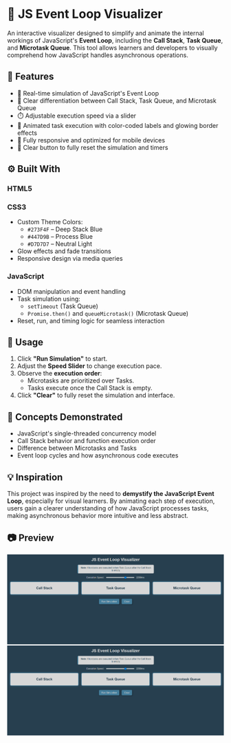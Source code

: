 # 🔁 JS Event Loop Visualizer

An interactive visualizer designed to simplify and animate the internal workings of JavaScript's **Event Loop**, including the **Call Stack**, **Task Queue**, and **Microtask Queue**. This tool allows learners and developers to visually comprehend how JavaScript handles asynchronous operations.



## 📌 Features

- 🎯 Real-time simulation of JavaScript's Event Loop
- 🧠 Clear differentiation between Call Stack, Task Queue, and Microtask Queue
- ⏱️ Adjustable execution speed via a slider
- 🌈 Animated task execution with color-coded labels and glowing border effects
- 📱 Fully responsive and optimized for mobile devices
- 🧼 Clear button to fully reset the simulation and timers


## ⚙️ Built With

### HTML5

### CSS3
- Custom Theme Colors:
  - `#273F4F` – Deep Stack Blue
  - `#447D9B` – Process Blue
  - `#D7D7D7` – Neutral Light
- Glow effects and fade transitions
- Responsive design via media queries

### JavaScript
- DOM manipulation and event handling
- Task simulation using:
  - `setTimeout` (Task Queue)
  - `Promise.then()` and `queueMicrotask()` (Microtask Queue)
- Reset, run, and timing logic for seamless interaction



## 📝 Usage

1. Click **"Run Simulation"** to start.
2. Adjust the **Speed Slider** to change execution pace.
3. Observe the **execution order**:
   - Microtasks are prioritized over Tasks.
   - Tasks execute once the Call Stack is empty.
4. Click **"Clear"** to fully reset the simulation and interface.



## 📄 Concepts Demonstrated

- JavaScript's single-threaded concurrency model
- Call Stack behavior and function execution order
- Difference between Microtasks and Tasks
- Event loop cycles and how asynchronous code executes



## 💡 Inspiration

This project was inspired by the need to **demystify the JavaScript Event Loop**, especially for visual learners. By animating each step of execution, users gain a clearer understanding of how JavaScript processes tasks, making asynchronous behavior more intuitive and less abstract.



## 📷 Preview

![Event Loop Preview](https://github.com/Varsini10/Event-Loop-Visualizer/blob/main/Website%20image%201.png) 
![Event Loop Preview](https://github.com/Varsini10/Event-Loop-Visualizer/blob/main/Website%20image%201.png) 




